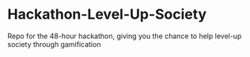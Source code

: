 # Hackathon-Level-Up-Society
Repo for the 48-hour hackathon, giving you the chance to help level-up society through gamification
